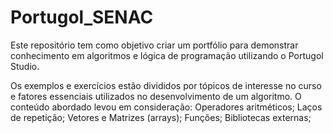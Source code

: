 # Portugol_SENAC
Este repositório tem como objetivo criar um portfólio para demonstrar conhecimento em algoritmos e lógica de programação utilizando o Portugol Studio.

Os exemplos e exercícios estão divididos por tópicos de interesse no curso e fatores essenciais utilizados no desenvolvimento de um algoritmo.
O conteúdo abordado levou em consideração:
  Operadores aritméticos;
  Laços de repetição;
  Vetores e Matrizes (arrays);
  Funções;
  Bibliotecas externas;

